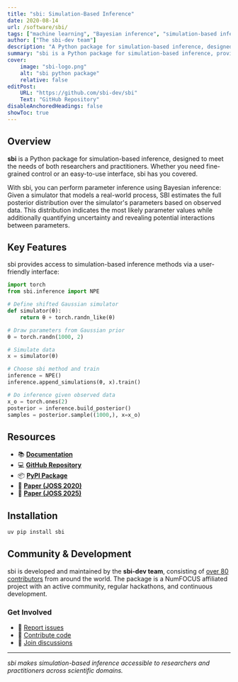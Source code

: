 ```yaml
---
title: "sbi: Simulation-Based Inference"
date: 2020-08-14
url: /software/sbi/
tags: ["machine learning", "Bayesian inference", "simulation-based inference", "probabilistic modeling", "Python", "open source"]
author: ["The sbi-dev team"]
description: "A Python package for simulation-based inference, designed to meet the needs of both researchers and practitioners" 
summary: "sbi is a Python package for simulation-based inference, providing a user-friendly interface to perform Bayesian parameter inference for simulator-based models with intractable likelihoods."
cover:
    image: "sbi-logo.png"
    alt: "sbi python package"
    relative: false
editPost:
    URL: "https://github.com/sbi-dev/sbi"
    Text: "GitHub Repository"
disableAnchoredHeadings: false
showToc: true
---
```


<!-- <img src="sbi-logo.png" alt="SBI Software Package" style="width:100px;"/> -->

## Overview

**sbi** is a Python package for simulation-based inference, designed to meet the needs of both researchers and practitioners. Whether you need fine-grained control or an easy-to-use interface, sbi has you covered.

With sbi, you can perform parameter inference using Bayesian inference: Given a simulator that models a real-world process, SBI estimates the full posterior distribution over the simulator's parameters based on observed data. This distribution indicates the most likely parameter values while additionally quantifying uncertainty and revealing potential interactions between parameters.

## Key Features

sbi provides access to simulation-based inference methods via a user-friendly interface:

```python
import torch
from sbi.inference import NPE

# Define shifted Gaussian simulator
def simulator(θ): 
    return θ + torch.randn_like(θ)

# Draw parameters from Gaussian prior
θ = torch.randn(1000, 2)

# Simulate data
x = simulator(θ)

# Choose sbi method and train
inference = NPE()
inference.append_simulations(θ, x).train()

# Do inference given observed data
x_o = torch.ones(2)
posterior = inference.build_posterior()
samples = posterior.sample((1000,), x=x_o)
```

## Resources

- 📚 [**Documentation**](https://sbi.readthedocs.io/en/latest/)
- 💻 [**GitHub Repository**](https://github.com/sbi-dev/sbi)
- 📦 [**PyPI Package**](https://pypi.org/project/sbi/)
- 📄 [**Paper (JOSS 2020)**](https://joss.theoj.org/papers/10.21105/joss.02505)
- 📄 [**Paper (JOSS 2025)**](https://joss.theoj.org/papers/10.21105/joss.07754)

## Installation

```bash
uv pip install sbi
```

## Community & Development

sbi is developed and maintained by the **sbi-dev team**, consisting of [over 80 contributors](https://github.com/sbi-dev/sbi/graphs/contributors) from around the world. The package is a NumFOCUS affiliated project with an active community, regular hackathons, and continuous development.

### Get Involved

- 🐛 [Report issues](https://github.com/sbi-dev/sbi/issues)
- 🎯 [Contribute code](https://github.com/sbi-dev/sbi/blob/main/CONTRIBUTING.md)
- 💬 [Join discussions](https://github.com/sbi-dev/sbi/discussions)

---

*sbi makes simulation-based inference accessible to researchers and practitioners across scientific domains.*